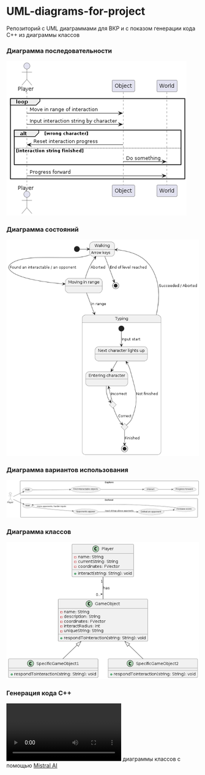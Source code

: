 # UML-diagrams-for-project
Репозиторий с UML диаграммами для ВКР и с показом генерации кода C++ из диаграммы классов
### Диаграмма последовательности
![Диаграмма состояний](https://github.com/VS-zer0/UML-diagrams-for-project/blob/main/UML%20Sequence.png)
### Диаграмма состояний
![Диаграмма состояний](https://github.com/VS-zer0/UML-diagrams-for-project/blob/main/UML%20State.png)
### Диаграмма вариантов использования
![Диаграмма вариантов использования](https://github.com/VS-zer0/UML-diagrams-for-project/blob/main/UML%20Usecase.png)
### Диаграмма классов
![Диаграмма классов](https://github.com/VS-zer0/UML-diagrams-for-project/blob/main/UML%20Class.png)
### Генерация кода C++
![Генерация кода C++](https://github.com/VS-zer0/UML-diagrams-for-project/blob/main/PlantUML%20to%20C%2B%2B.mp4) диаграммы классов с помощью [Mistral AI](https://chat.mistral.ai/)
